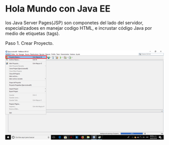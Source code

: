 # Hola Mundo con Java EE

los Java Server Pages(JSP) son componetes del lado del servidor, especializadoes en manejar codigo HTML, e incrustar código Java por
medio de etiquetas (tags).

Paso 1. Crear Proyecto.

![server](Imagenes/1.png)
